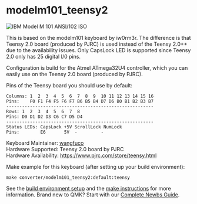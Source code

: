 # modelm101_teensy2

![IBM Model M 101 ANSI/102 ISO](https://user-images.githubusercontent.com/46733695/161862805-c891735b-e2e8-418a-ad82-d71c00570eab.jpg)

This is based on the modelm101 keyboard by iw0rm3r. The difference is that Teensy 2.0 board (produced by PJRC) is used instead of the Teensy 2.0++ due to the availability issues. Only CapsLock LED is supported since Teensy 2.0 only has 25 digital I/0 pins.

Configuration is build for the Atmel ATmega32U4 controller, which you can easily use on the Teensy 2.0 board (produced by PJRC).

Pins of the Teensy board you should use by default:
```  
Columns: 1  2  3  4  5  6  7  8  9  10 11 12 13 14 15 16  
Pins:    F0 F1 F4 F5 F6 F7 B6 B5 B4 D7 D6 B0 B1 B2 B3 B7  
--------------------------------------------------------  
Rows: 1  2  3  4  5  6  7  8  
Pins: D0 D1 D2 D3 C6 C7 D5 D4  
--------------------------------------------------------  
Status LEDs: CapsLock +5V ScrollLock NumLock  
Pins:        E6       5V  -         -  
```  

Keyboard Maintainer: [wangfuco](https://github.com/wangfuco)  
Hardware Supported: Teensy 2.0 board by PJRC  
Hardware Availability: https://www.pjrc.com/store/teensy.html 

Make example for this keyboard (after setting up your build environment):

    make converter/modelm101_teensy2:default:teensy

See the [build environment setup](https://docs.qmk.fm/#/getting_started_build_tools) and the [make instructions](https://docs.qmk.fm/#/getting_started_make_guide) for more information. Brand new to QMK? Start with our [Complete Newbs Guide](https://docs.qmk.fm/#/newbs).
